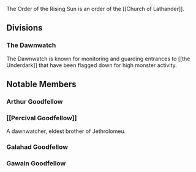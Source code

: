 The Order of the Rising Sun is an order of the [[Church of Lathander]].
## Divisions
### The Dawnwatch
The Dawnwatch is known for monitoring and guarding entrances to [[the Underdark]] that have been flagged down for high monster activity.
### 
## Notable Members
### Arthur Goodfellow
### [[Percival Goodfellow]]
A dawnwatcher, eldest brother of Jethrolomeu.
### Galahad Goodfellow
### Gawain Goodfellow